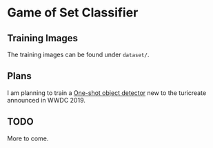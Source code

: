 # Game of Set Classifier

## Training Images
The training images can be found under `dataset/`.

## Plans
I am planning to train a [One-shot object detector](https://developer.apple.com/videos/play/wwdc2019/420/) new to the turicreate announced in WWDC 2019.

## TODO
More to come.
